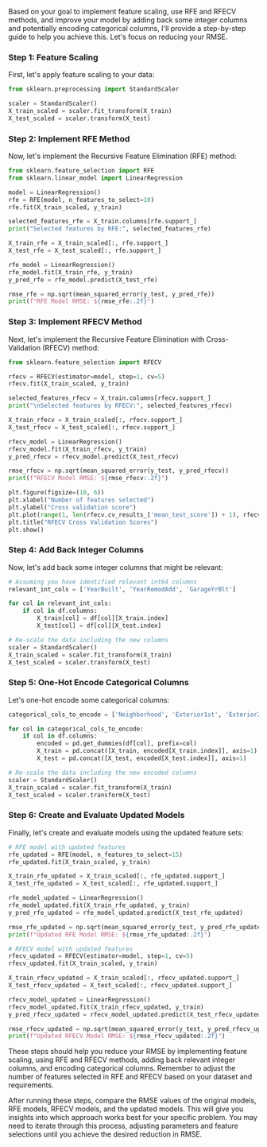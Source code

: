 Based on your goal to implement feature scaling, use RFE and RFECV methods, and improve your model by adding back some integer columns and potentially encoding categorical columns, I'll provide a step-by-step guide to help you achieve this. Let's focus on reducing your RMSE.

### Step 1: Feature Scaling

First, let's apply feature scaling to your data:

```python
from sklearn.preprocessing import StandardScaler

scaler = StandardScaler()
X_train_scaled = scaler.fit_transform(X_train)
X_test_scaled = scaler.transform(X_test)
```

### Step 2: Implement RFE Method

Now, let's implement the Recursive Feature Elimination (RFE) method:

```python
from sklearn.feature_selection import RFE
from sklearn.linear_model import LinearRegression

model = LinearRegression()
rfe = RFE(model, n_features_to_select=10)
rfe.fit(X_train_scaled, y_train)

selected_features_rfe = X_train.columns[rfe.support_]
print("Selected features by RFE:", selected_features_rfe)

X_train_rfe = X_train_scaled[:, rfe.support_]
X_test_rfe = X_test_scaled[:, rfe.support_]

rfe_model = LinearRegression()
rfe_model.fit(X_train_rfe, y_train)
y_pred_rfe = rfe_model.predict(X_test_rfe)

rmse_rfe = np.sqrt(mean_squared_error(y_test, y_pred_rfe))
print(f"RFE Model RMSE: ${rmse_rfe:.2f}")
```

### Step 3: Implement RFECV Method

Next, let's implement the Recursive Feature Elimination with Cross-Validation (RFECV) method:

```python
from sklearn.feature_selection import RFECV

rfecv = RFECV(estimator=model, step=1, cv=5)
rfecv.fit(X_train_scaled, y_train)

selected_features_rfecv = X_train.columns[rfecv.support_]
print("\nSelected features by RFECV:", selected_features_rfecv)

X_train_rfecv = X_train_scaled[:, rfecv.support_]
X_test_rfecv = X_test_scaled[:, rfecv.support_]

rfecv_model = LinearRegression()
rfecv_model.fit(X_train_rfecv, y_train)
y_pred_rfecv = rfecv_model.predict(X_test_rfecv)

rmse_rfecv = np.sqrt(mean_squared_error(y_test, y_pred_rfecv))
print(f"RFECV Model RMSE: ${rmse_rfecv:.2f}")

plt.figure(figsize=(10, 6))
plt.xlabel("Number of features selected")
plt.ylabel("Cross validation score")
plt.plot(range(1, len(rfecv.cv_results_['mean_test_score']) + 1), rfecv.cv_results_['mean_test_score'])
plt.title("RFECV Cross Validation Scores")
plt.show()
```

### Step 4: Add Back Integer Columns

Now, let's add back some integer columns that might be relevant:

```python
# Assuming you have identified relevant int64 columns
relevant_int_cols = ['YearBuilt', 'YearRemodAdd', 'GarageYrBlt']

for col in relevant_int_cols:
    if col in df.columns:
        X_train[col] = df[col][X_train.index]
        X_test[col] = df[col][X_test.index]

# Re-scale the data including the new columns
scaler = StandardScaler()
X_train_scaled = scaler.fit_transform(X_train)
X_test_scaled = scaler.transform(X_test)
```

### Step 5: One-Hot Encode Categorical Columns

Let's one-hot encode some categorical columns:

```python
categorical_cols_to_encode = ['Neighborhood', 'Exterior1st', 'Exterior2nd']

for col in categorical_cols_to_encode:
    if col in df.columns:
        encoded = pd.get_dummies(df[col], prefix=col)
        X_train = pd.concat([X_train, encoded[X_train.index]], axis=1)
        X_test = pd.concat([X_test, encoded[X_test.index]], axis=1)

# Re-scale the data including the new encoded columns
scaler = StandardScaler()
X_train_scaled = scaler.fit_transform(X_train)
X_test_scaled = scaler.transform(X_test)
```

### Step 6: Create and Evaluate Updated Models

Finally, let's create and evaluate models using the updated feature sets:

```python
# RFE model with updated features
rfe_updated = RFE(model, n_features_to_select=15)
rfe_updated.fit(X_train_scaled, y_train)

X_train_rfe_updated = X_train_scaled[:, rfe_updated.support_]
X_test_rfe_updated = X_test_scaled[:, rfe_updated.support_]

rfe_model_updated = LinearRegression()
rfe_model_updated.fit(X_train_rfe_updated, y_train)
y_pred_rfe_updated = rfe_model_updated.predict(X_test_rfe_updated)

rmse_rfe_updated = np.sqrt(mean_squared_error(y_test, y_pred_rfe_updated))
print(f"Updated RFE Model RMSE: ${rmse_rfe_updated:.2f}")

# RFECV model with updated features
rfecv_updated = RFECV(estimator=model, step=1, cv=5)
rfecv_updated.fit(X_train_scaled, y_train)

X_train_rfecv_updated = X_train_scaled[:, rfecv_updated.support_]
X_test_rfecv_updated = X_test_scaled[:, rfecv_updated.support_]

rfecv_model_updated = LinearRegression()
rfecv_model_updated.fit(X_train_rfecv_updated, y_train)
y_pred_rfecv_updated = rfecv_model_updated.predict(X_test_rfecv_updated)

rmse_rfecv_updated = np.sqrt(mean_squared_error(y_test, y_pred_rfecv_updated))
print(f"Updated RFECV Model RMSE: ${rmse_rfecv_updated:.2f}")
```

These steps should help you reduce your RMSE by implementing feature scaling, using RFE and RFECV methods, adding back relevant integer columns, and encoding categorical columns. Remember to adjust the number of features selected in RFE and RFECV based on your dataset and requirements.

After running these steps, compare the RMSE values of the original models, RFE models, RFECV models, and the updated models. This will give you insights into which approach works best for your specific problem. You may need to iterate through this process, adjusting parameters and feature selections until you achieve the desired reduction in RMSE.
